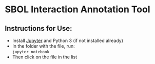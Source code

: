 # SBOL Interaction Annotation Tool
## Instructions for Use:
- Install [Jupyter](https://jupyter.org/install) and Python 3 (if not installed already)  
- In the folder with the file, run:  
    `jupyter notebook`  
- Then click on the file in the list
